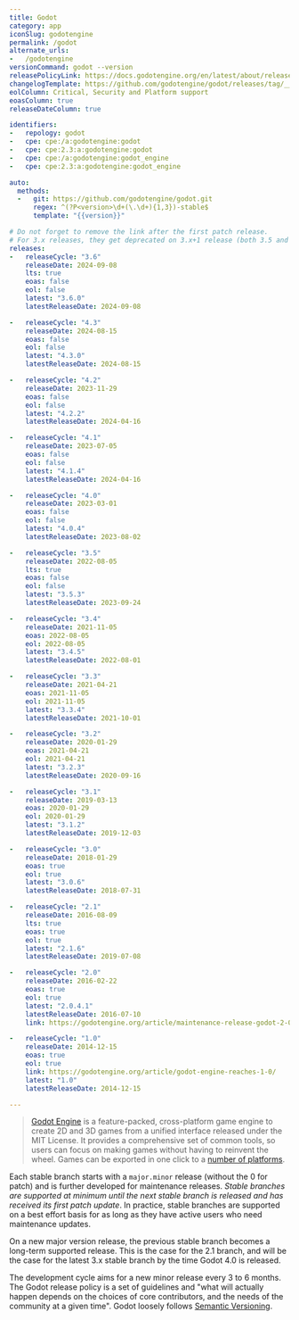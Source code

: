```yaml
---
title: Godot
category: app
iconSlug: godotengine
permalink: /godot
alternate_urls:
-   /godotengine
versionCommand: godot --version
releasePolicyLink: https://docs.godotengine.org/en/latest/about/release_policy.html
changelogTemplate: https://github.com/godotengine/godot/releases/tag/__LATEST__-stable
eolColumn: Critical, Security and Platform support
eoasColumn: true
releaseDateColumn: true

identifiers:
-   repology: godot
-   cpe: cpe:/a:godotengine:godot
-   cpe: cpe:2.3:a:godotengine:godot
-   cpe: cpe:/a:godotengine:godot_engine
-   cpe: cpe:2.3:a:godotengine:godot_engine

auto:
  methods:
  -   git: https://github.com/godotengine/godot.git
      regex: ^(?P<version>\d+(\.\d+){1,3})-stable$
      template: "{{version}}"

# Do not forget to remove the link after the first patch release.
# For 3.x releases, they get deprecated on 3.x+1 release (both 3.5 and 3.6 are LTS)
releases:
-   releaseCycle: "3.6"
    releaseDate: 2024-09-08
    lts: true
    eoas: false
    eol: false
    latest: "3.6.0"
    latestReleaseDate: 2024-09-08

-   releaseCycle: "4.3"
    releaseDate: 2024-08-15
    eoas: false
    eol: false
    latest: "4.3.0"
    latestReleaseDate: 2024-08-15

-   releaseCycle: "4.2"
    releaseDate: 2023-11-29
    eoas: false
    eol: false
    latest: "4.2.2"
    latestReleaseDate: 2024-04-16

-   releaseCycle: "4.1"
    releaseDate: 2023-07-05
    eoas: false
    eol: false
    latest: "4.1.4"
    latestReleaseDate: 2024-04-16

-   releaseCycle: "4.0"
    releaseDate: 2023-03-01
    eoas: false
    eol: false
    latest: "4.0.4"
    latestReleaseDate: 2023-08-02

-   releaseCycle: "3.5"
    releaseDate: 2022-08-05
    lts: true
    eoas: false
    eol: false
    latest: "3.5.3"
    latestReleaseDate: 2023-09-24

-   releaseCycle: "3.4"
    releaseDate: 2021-11-05
    eoas: 2022-08-05
    eol: 2022-08-05
    latest: "3.4.5"
    latestReleaseDate: 2022-08-01

-   releaseCycle: "3.3"
    releaseDate: 2021-04-21
    eoas: 2021-11-05
    eol: 2021-11-05
    latest: "3.3.4"
    latestReleaseDate: 2021-10-01

-   releaseCycle: "3.2"
    releaseDate: 2020-01-29
    eoas: 2021-04-21
    eol: 2021-04-21
    latest: "3.2.3"
    latestReleaseDate: 2020-09-16

-   releaseCycle: "3.1"
    releaseDate: 2019-03-13
    eoas: 2020-01-29
    eol: 2020-01-29
    latest: "3.1.2"
    latestReleaseDate: 2019-12-03

-   releaseCycle: "3.0"
    releaseDate: 2018-01-29
    eoas: true
    eol: true
    latest: "3.0.6"
    latestReleaseDate: 2018-07-31

-   releaseCycle: "2.1"
    releaseDate: 2016-08-09
    lts: true
    eoas: true
    eol: true
    latest: "2.1.6"
    latestReleaseDate: 2019-07-08

-   releaseCycle: "2.0"
    releaseDate: 2016-02-22
    eoas: true
    eol: true
    latest: "2.0.4.1"
    latestReleaseDate: 2016-07-10
    link: https://godotengine.org/article/maintenance-release-godot-2-0-4

-   releaseCycle: "1.0"
    releaseDate: 2014-12-15
    eoas: true
    eol: true
    link: https://godotengine.org/article/godot-engine-reaches-1-0/
    latest: "1.0"
    latestReleaseDate: 2014-12-15

---
```


>[Godot Engine](https://godotengine.org/) is a feature-packed, cross-platform game engine to create
> 2D and 3D games from a unified interface released under the MIT License. It provides a
> comprehensive set of common tools, so users can focus on making games without having to reinvent
> the wheel. Games can be exported in one click to a [number of platforms](https://docs.godotengine.org/en/stable/about/list_of_features.html#platforms).

Each stable branch starts with a `major.minor` release (without the 0 for patch) and is further
developed for maintenance releases. _Stable branches are supported at minimum until the next stable
branch is released and has received its first patch update_. In practice, stable branches are
supported on a best effort basis for as long as they have active users who need maintenance updates.

On a new major version release, the previous stable branch becomes a long-term supported release.
This is the case for the 2.1 branch, and will be the case for the latest 3.x stable branch by the
time Godot 4.0 is released.

The development cycle aims for a new minor release every 3 to 6
months. The Godot release policy is a set of guidelines and "what will actually happen depends on
the choices of core contributors, and the needs of the community at a given time". Godot loosely
follows [Semantic Versioning](https://semver.org/).

